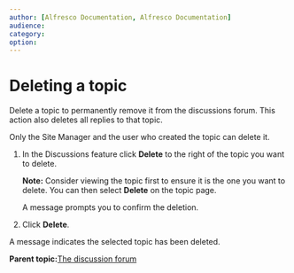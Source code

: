 ```yaml
---
author: [Alfresco Documentation, Alfresco Documentation]
audience: 
category: 
option: 
---
```


# Deleting a topic

Delete a topic to permanently remove it from the discussions forum. This action also deletes all replies to that topic.

Only the Site Manager and the user who created the topic can delete it.

1.  In the Discussions feature click **Delete** to the right of the topic you want to delete.

    **Note:** Consider viewing the topic first to ensure it is the one you want to delete. You can then select **Delete** on the topic page.

    A message prompts you to confirm the deletion.

2.  Click **Delete**.


A message indicates the selected topic has been deleted.

**Parent topic:**[The discussion forum](../concepts/discussions-intro.md)

